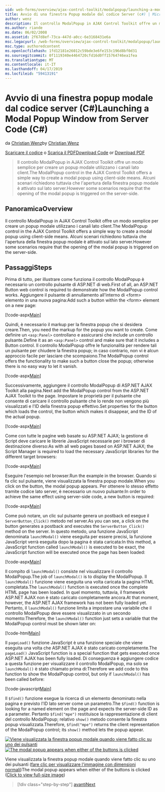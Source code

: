 ```yaml
---
uid: web-forms/overview/ajax-control-toolkit/modalpopup/launching-a-modal-popup-window-from-server-code-cs
title: Avvio di una finestra Popup modale dal codice Server (c#) | Microsoft Docs
author: wenz
description: Il controllo ModalPopup in AJAX Control Toolkit offre un modo semplice per creare un popup modale utilizzano i canali lato client. Tuttavia alcuni scenari richiedono che t...
ms.author: riande
ms.date: 06/02/2008
ms.assetid: 2f67d8ef-73ca-447d-a0cc-6e3168431e6a
msc.legacyurl: /web-forms/overview/ajax-control-toolkit/modalpopup/launching-a-modal-popup-window-from-server-code-cs
msc.type: authoredcontent
ms.openlocfilehash: 1fd12181e26012c59bde3e6fe153c196d8bf0d31
ms.sourcegitcommit: 0f1119340e4464720cfd16d0ff15764746ea1fea
ms.translationtype: MT
ms.contentlocale: it-IT
ms.lasthandoff: 04/17/2019
ms.locfileid: "59413191"
---
```

# <a name="launching-a-modal-popup-window-from-server-code-c"></a><span data-ttu-id="34c8c-104">Avvio di una finestra popup modale dal codice server (C#)</span><span class="sxs-lookup"><span data-stu-id="34c8c-104">Launching a Modal Popup Window from Server Code (C#)</span></span>

<span data-ttu-id="34c8c-105">da [Christian Wenz](https://github.com/wenz)</span><span class="sxs-lookup"><span data-stu-id="34c8c-105">by [Christian Wenz](https://github.com/wenz)</span></span>

<span data-ttu-id="34c8c-106">[Scaricare il codice](http://download.microsoft.com/download/2/4/0/24052038-f942-4336-905b-b60ae56f0dd5/ModalPopup1.cs.zip) o [Scarica il PDF](http://download.microsoft.com/download/b/6/a/b6ae89ee-df69-4c87-9bfb-ad1eb2b23373/modalpopup1CS.pdf)</span><span class="sxs-lookup"><span data-stu-id="34c8c-106">[Download Code](http://download.microsoft.com/download/2/4/0/24052038-f942-4336-905b-b60ae56f0dd5/ModalPopup1.cs.zip) or [Download PDF](http://download.microsoft.com/download/b/6/a/b6ae89ee-df69-4c87-9bfb-ad1eb2b23373/modalpopup1CS.pdf)</span></span>

> <span data-ttu-id="34c8c-107">Il controllo ModalPopup in AJAX Control Toolkit offre un modo semplice per creare un popup modale utilizzano i canali lato client.</span><span class="sxs-lookup"><span data-stu-id="34c8c-107">The ModalPopup control in the AJAX Control Toolkit offers a simple way to create a modal popup using client-side means.</span></span> <span data-ttu-id="34c8c-108">Alcuni scenari richiedono tuttavia che l'apertura della finestra popup modale è attivato sul lato server.</span><span class="sxs-lookup"><span data-stu-id="34c8c-108">However some scenarios require that the opening of the modal popup is triggered on the server-side.</span></span>


## <a name="overview"></a><span data-ttu-id="34c8c-109">Panoramica</span><span class="sxs-lookup"><span data-stu-id="34c8c-109">Overview</span></span>

<span data-ttu-id="34c8c-110">Il controllo ModalPopup in AJAX Control Toolkit offre un modo semplice per creare un popup modale utilizzano i canali lato client.</span><span class="sxs-lookup"><span data-stu-id="34c8c-110">The ModalPopup control in the AJAX Control Toolkit offers a simple way to create a modal popup using client-side means.</span></span> <span data-ttu-id="34c8c-111">Alcuni scenari richiedono tuttavia che l'apertura della finestra popup modale è attivato sul lato server.</span><span class="sxs-lookup"><span data-stu-id="34c8c-111">However some scenarios require that the opening of the modal popup is triggered on the server-side.</span></span>

## <a name="steps"></a><span data-ttu-id="34c8c-112">Passaggi</span><span class="sxs-lookup"><span data-stu-id="34c8c-112">Steps</span></span>

<span data-ttu-id="34c8c-113">Prima di tutto, per illustrare come funziona il controllo ModalPopup è necessario un controllo pulsante di ASP.NET di web.</span><span class="sxs-lookup"><span data-stu-id="34c8c-113">First of all, an ASP.NET Button web control is required to demonstrate how the ModalPopup control works.</span></span> <span data-ttu-id="34c8c-114">Aggiungere il pulsante di annullamento all'interno di &lt;form&gt; elemento in una nuova pagina:</span><span class="sxs-lookup"><span data-stu-id="34c8c-114">Add such a button within the &lt;form&gt; element on a new page:</span></span>

[!code-aspx[Main](launching-a-modal-popup-window-from-server-code-cs/samples/sample1.aspx)]

<span data-ttu-id="34c8c-115">Quindi, è necessario il markup per la finestra popup che si desidera creare.</span><span class="sxs-lookup"><span data-stu-id="34c8c-115">Then, you need the markup for the popup you want to create.</span></span> <span data-ttu-id="34c8c-116">Come definire un `<asp:Panel>` controllano e assicurarsi che include un controllo pulsante.</span><span class="sxs-lookup"><span data-stu-id="34c8c-116">Define it as an `<asp:Panel>` control and make sure that it includes a Button control.</span></span> <span data-ttu-id="34c8c-117">Il controllo ModalPopup offre le funzionalità per rendere tali un pulsante per chiudere la finestra popup; in caso contrario, non vi è alcun approccio facile per lasciare che scompaiono.</span><span class="sxs-lookup"><span data-stu-id="34c8c-117">The ModalPopup control offers the functionality to make such a button close the popup; otherwise there is no easy way to let it vanish.</span></span>

[!code-aspx[Main](launching-a-modal-popup-window-from-server-code-cs/samples/sample2.aspx)]

<span data-ttu-id="34c8c-118">Successivamente, aggiungere il controllo ModalPopup di ASP.NET AJAX Toolkit alla pagina.</span><span class="sxs-lookup"><span data-stu-id="34c8c-118">Next add the ModalPopup control from the ASP.NET AJAX Toolkit to the page.</span></span> <span data-ttu-id="34c8c-119">Impostare le proprietà per il pulsante che consente di caricare il controllo pulsante che lo rende non vengono più visualizzati e l'ID della finestra popup effettivo.</span><span class="sxs-lookup"><span data-stu-id="34c8c-119">Set properties for the button which loads the control, the button which makes it disappear, and the ID of the actual popup.</span></span>

[!code-aspx[Main](launching-a-modal-popup-window-from-server-code-cs/samples/sample3.aspx)]

<span data-ttu-id="34c8c-120">Come con tutte le pagine web basate su ASP.NET AJAX; la gestione di Script deve caricare le librerie JavaScript necessarie per i browser di destinazione diverso:</span><span class="sxs-lookup"><span data-stu-id="34c8c-120">As with all web pages based on ASP.NET AJAX; the Script Manager is required to load the necessary JavaScript libraries for the different target browsers:</span></span>

[!code-aspx[Main](launching-a-modal-popup-window-from-server-code-cs/samples/sample4.aspx)]

<span data-ttu-id="34c8c-121">Eseguire l'esempio nel browser.</span><span class="sxs-lookup"><span data-stu-id="34c8c-121">Run the example in the browser.</span></span> <span data-ttu-id="34c8c-122">Quando si fa clic sul pulsante, viene visualizzata la finestra popup modale.</span><span class="sxs-lookup"><span data-stu-id="34c8c-122">When you click on the button, the modal popup appears.</span></span> <span data-ttu-id="34c8c-123">Per ottenere lo stesso effetto tramite codice lato server, è necessario un nuovo pulsante:</span><span class="sxs-lookup"><span data-stu-id="34c8c-123">In order to achieve the same effect using server-side code, a new button is required:</span></span>

[!code-aspx[Main](launching-a-modal-popup-window-from-server-code-cs/samples/sample5.aspx)]

<span data-ttu-id="34c8c-124">Come può notare, un clic sul pulsante genera un postback ed esegue il `ServerButton_Click()` metodo nel server.</span><span class="sxs-lookup"><span data-stu-id="34c8c-124">As you can see, a click on the button generates a postback and executes the `ServerButton_Click()` method on the server.</span></span> <span data-ttu-id="34c8c-125">In questo metodo, una funzione JavaScript denominata `launchModal()` viene eseguita per essere precisi, la funzione JavaScript verrà eseguita dopo la pagina è stata caricata:</span><span class="sxs-lookup"><span data-stu-id="34c8c-125">In this method, a JavaScript function called `launchModal()` is executed to be exact, the JavaScript function will be executed once the page has been loaded:</span></span>

[!code-aspx[Main](launching-a-modal-popup-window-from-server-code-cs/samples/sample6.aspx)]

<span data-ttu-id="34c8c-126">Il compito di `launchModal()` consiste nel visualizzare il controllo ModalPopup.</span><span class="sxs-lookup"><span data-stu-id="34c8c-126">The job of `launchModal()` is to display the ModalPopup.</span></span> <span data-ttu-id="34c8c-127">Il `launchModal()` funzione viene eseguita una volta caricata la pagina HTML completata.</span><span class="sxs-lookup"><span data-stu-id="34c8c-127">The `launchModal()` function is executed once the complete HTML page has been loaded.</span></span> <span data-ttu-id="34c8c-128">In quel momento, tuttavia, il framework ASP.NET AJAX non è stato caricato completamente ancora.</span><span class="sxs-lookup"><span data-stu-id="34c8c-128">At that moment, however, the ASP.NET AJAX framework has not been fully loaded yet.</span></span> <span data-ttu-id="34c8c-129">Pertanto, il `launchModal()` funzione limita a impostare una variabile che il controllo ModalPopup deve essere visualizzato in un secondo momento:</span><span class="sxs-lookup"><span data-stu-id="34c8c-129">Therefore, the `launchModal()` function just sets a variable that the ModalPopup control must be shown later on:</span></span>

[!code-html[Main](launching-a-modal-popup-window-from-server-code-cs/samples/sample7.html)]

<span data-ttu-id="34c8c-130">Il `pageLoad()` funzione JavaScript è una funzione speciale che viene eseguita una volta che ASP.NET AJAX è stato caricato completamente.</span><span class="sxs-lookup"><span data-stu-id="34c8c-130">The `pageLoad()` JavaScript function is a special function that gets executed once ASP.NET AJAX has been fully loaded.</span></span> <span data-ttu-id="34c8c-131">Di conseguenza è aggiungere codice a questa funzione per visualizzare il controllo ModalPopup, ma solo se `launchModal()` è stato chiamato prima di:</span><span class="sxs-lookup"><span data-stu-id="34c8c-131">Therefore we add code to this function to show the ModalPopup control, but only if `launchModal()` has been called before:</span></span>

[!code-javascript[Main](launching-a-modal-popup-window-from-server-code-cs/samples/sample8.js)]

<span data-ttu-id="34c8c-132">Il `$find()` funzione esegue la ricerca di un elemento denominato nella pagina e previsto l'ID lato server come un parametro.</span><span class="sxs-lookup"><span data-stu-id="34c8c-132">The `$find()` function is looking for a named element on the page and expects the server-side ID as a parameter.</span></span> <span data-ttu-id="34c8c-133">Pertanto `$find("mpe")` restituisce la rappresentazione di client del controllo ModalPopup; relativo `show()` metodo consente la finestra popup visualizzata.</span><span class="sxs-lookup"><span data-stu-id="34c8c-133">Therefore, `$find("mpe")` returns the client representation of the ModalPopup control; its `show()` method lets the popup appear.</span></span>


<span data-ttu-id="34c8c-134">[![Viene visualizzata la finestra popup modale quando viene fatto clic su uno dei pulsanti](launching-a-modal-popup-window-from-server-code-cs/_static/image2.png)](launching-a-modal-popup-window-from-server-code-cs/_static/image1.png)</span><span class="sxs-lookup"><span data-stu-id="34c8c-134">[![The modal popup appears when either of the buttons is clicked](launching-a-modal-popup-window-from-server-code-cs/_static/image2.png)](launching-a-modal-popup-window-from-server-code-cs/_static/image1.png)</span></span>

<span data-ttu-id="34c8c-135">Viene visualizzata la finestra popup modale quando viene fatto clic su uno dei pulsanti ([fare clic per visualizzare l'immagine con dimensioni normali](launching-a-modal-popup-window-from-server-code-cs/_static/image3.png))</span><span class="sxs-lookup"><span data-stu-id="34c8c-135">The modal popup appears when either of the buttons is clicked ([Click to view full-size image](launching-a-modal-popup-window-from-server-code-cs/_static/image3.png))</span></span>

> [!div class="step-by-step"]
> [<span data-ttu-id="34c8c-136">avanti</span><span class="sxs-lookup"><span data-stu-id="34c8c-136">Next</span></span>](using-modalpopup-with-a-repeater-control-cs.md)

